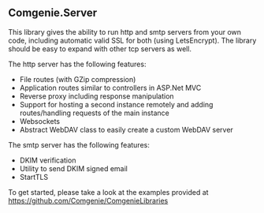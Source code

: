 ## Comgenie.Server
This library gives the ability to run http and smtp servers from your own code, including automatic valid SSL for both (using LetsEncrypt). The library should be easy to expand with other tcp servers as well. 

The http server has the following features:

- File routes (with GZip compression)
- Application routes similar to controllers in ASP.Net MVC
- Reverse proxy including response manipulation
- Support for hosting a second instance remotely and adding routes/handling requests of the main instance
- Websockets
- Abstract WebDAV class to easily create a custom WebDAV server

The smtp server has the following features:

- DKIM verification
- Utility to send DKIM signed email
- StartTLS


To get started, please take a look at the examples provided at https://github.com/Comgenie/ComgenieLibraries